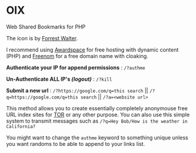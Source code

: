 # OIX
Web Shared Bookmarks for PHP

The icon is by [Forrest Walter](http://www.forrestwalter.com/).

I recommend using [Awardspace](https://awardspace.net) for free hosting with dynamic content (PHP) and [Freenom](https://freenom.com) for a free domain name with cloaking.

**Authenticate your IP for append permissions** : `/?authme`

**Un-Authenticate ALL IP's _(logout)_** : `/?kill`

**Submit a new url** : `/?https://google.com/q=this search` || `/?q=https://google.com/q=this search` || `/?a=<website url>`

This method allows you to create essentially completely anonymouse free URL index sites for [TOR](https://www.torproject.org/) or any other purpose. You can also use this simple system to transmit messages such as `/?q=Hey Bob/How is the weather in California?`

You might want to change the `authme` keyword to something unique unless you want randoms to be able to append to your links list.
